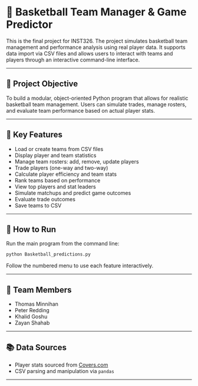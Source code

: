 # 🏀 Basketball Team Manager & Game Predictor

This is the final project for INST326. The project simulates basketball team management and performance analysis using real player data. It supports data import via CSV files and allows users to interact with teams and players through an interactive command-line interface.

---

## 📌 Project Objective

To build a modular, object-oriented Python program that allows for realistic basketball team management. Users can simulate trades, manage rosters, and evaluate team performance based on actual player stats.

---

## 🎯 Key Features

- Load or create teams from CSV files  
- Display player and team statistics  
- Manage team rosters: add, remove, update players  
- Trade players (one-way and two-way)  
- Calculate player efficiency and team stats  
- Rank teams based on performance  
- View top players and stat leaders  
- Simulate matchups and predict game outcomes  
- Evaluate trade outcomes  
- Save teams to CSV  

---

## 🧪 How to Run

Run the main program from the command line:

```bash
python Basketball_predictions.py
```

Follow the numbered menu to use each feature interactively.

---


## 👥 Team Members

- Thomas Minnihan  
- Peter Redding  
- Khalid Goshu  
- Zayan Shahab  

---

## 📚 Data Sources

- Player stats sourced from [Covers.com](https://www.covers.com)
- CSV parsing and manipulation via `pandas`


---
